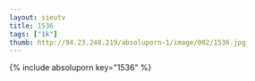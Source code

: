 ```yaml
--- 
layout: sieutv
title: 1536
tags: ["1k"]
thumb: http://94.23.248.219/absoluporn-1/image/002/1536.jpg
---
```

{% include absoluporn key="1536" %} 
